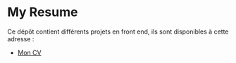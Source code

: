# My Resume

Ce dépôt contient différents projets en front end, ils sont disponibles à cette adresse : 

* [Mon CV](https://dagjo90.github.io/Learning-environement/mon-cv/)
